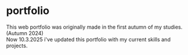 # portfolio
This web portfolio was originally made in the first autumn of my studies. (Autumn 2024) <br>
Now 10.3.2025 i've updated this portfolio with my current skills and projects.
